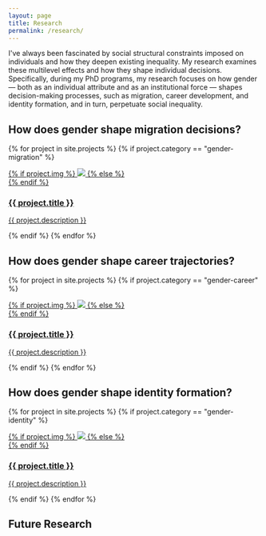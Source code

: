 ```yaml
---
layout: page
title: Research
permalink: /research/
---
```


I've always been fascinated by social structural constraints imposed on individuals and how they deepen existing inequality. My research examines these multilevel effects and how they shape individual decisions. Specifically, during my PhD programs, my research focuses on how gender — both as an individual attribute and as an institutional force — shapes decision-making processes, such as migration, career development, and identity formation, and in turn, perpetuate social inequality.

## How does gender shape migration decisions?

{% for project in site.projects %}
{% if project.category == "gender-migration" %}
<div class="project">
    <div class="thumbnail">
        <a href="{% if project.redirect %}{{ project.redirect }}{% else %}{{ project.url | prepend: site.baseurl | prepend: site.url }}{% endif %}"{% if project.redirect %} target="_blank"{% endif %}>
        {% if project.img %}
        <img class="thumbnail" src="{{ project.img | prepend: site.baseurl | prepend: site.url }}"/>
        {% else %}
        <div class="thumbnail blankbox"></div>
        {% endif %}    
        <span>
            <h3>{{ project.title }}</h3>
            <p>{{ project.description }}</p>
        </span>
        </a>
    </div>
</div>
{% endif %}
{% endfor %}

## How does gender shape career trajectories?

{% for project in site.projects %}
{% if project.category == "gender-career" %}
<div class="project">
    <div class="thumbnail">
        <a href="{% if project.redirect %}{{ project.redirect }}{% else %}{{ project.url | prepend: site.baseurl | prepend: site.url }}{% endif %}"{% if project.redirect %} target="_blank"{% endif %}>
        {% if project.img %}
        <img class="thumbnail" src="{{ project.img | prepend: site.baseurl | prepend: site.url }}"/>
        {% else %}
        <div class="thumbnail blankbox"></div>
        {% endif %}    
        <span>
            <h3>{{ project.title }}</h3>
            <p>{{ project.description }}</p>
        </span>
        </a>
    </div>
</div>
{% endif %}
{% endfor %}

## How does gender shape identity formation?

{% for project in site.projects %}
{% if project.category == "gender-identity" %}
<div class="project">
    <div class="thumbnail">
        <a href="{% if project.redirect %}{{ project.redirect }}{% else %}{{ project.url | prepend: site.baseurl | prepend: site.url }}{% endif %}"{% if project.redirect %} target="_blank"{% endif %}>
        {% if project.img %}
        <img class="thumbnail" src="{{ project.img | prepend: site.baseurl | prepend: site.url }}"/>
        {% else %}
        <div class="thumbnail blankbox"></div>
        {% endif %}    
        <span>
            <h3>{{ project.title }}</h3>
            <p>{{ project.description }}</p>
        </span>
        </a>
    </div>
</div>
{% endif %}
{% endfor %}

## Future Research
